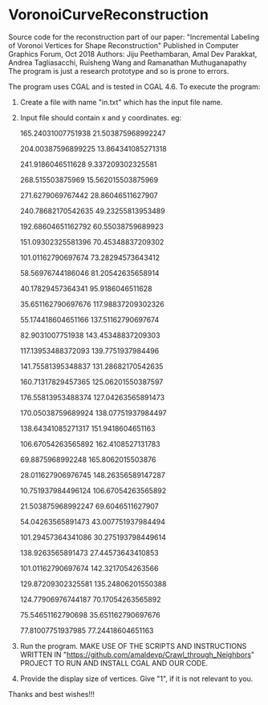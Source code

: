 # VoronoiCurveReconstruction
Source code for the reconstruction part of our paper:  "Incremental Labeling of Voronoi Vertices for Shape Reconstruction"
Published in Computer Graphics Forum, Oct 2018
Authors: Jiju Peethambaran, Amal Dev Parakkat, Andrea Tagliasacchi, Ruisheng Wang and Ramanathan Muthuganapathy
The program is just a research prototype and so is prone to errors.

The program uses CGAL and is tested in CGAL 4.6.
To execute the program:
   1. Create a file with name "in.txt" which has the input file name.
   2. Input file should contain x and y coordinates.
   eg: 
   
        165.24031007751938 21.503875968992247
        
        204.00387596899225 13.864341085271318
        
        241.9186046511628 9.337209302325581
        
        268.515503875969 15.562015503875969
        
        271.6279069767442 28.86046511627907
        
        240.78682170542635 49.23255813953489
        
        192.68604651162792 60.55038759689923
        
        151.09302325581396 70.45348837209302
        
        101.01162790697674 73.28294573643412
        
        58.56976744186046 81.20542635658914
        
        40.17829457364341 95.9186046511628
        
        35.651162790697676 117.98837209302326
        
        55.174418604651166 137.51162790697674
        
        82.9031007751938 143.45348837209303
        
        117.13953488372093 139.7751937984496
        
        141.75581395348837 131.28682170542635
        
        160.71317829457365 125.06201550387597
        
        176.55813953488374 127.04263565891473
        
        170.05038759689924 138.07751937984497
        
        138.64341085271317 151.9418604651163
        
        106.67054263565892 162.4108527131783
        
        69.8875968992248 165.8062015503876
        
        28.011627906976745 148.26356589147287
        
        10.751937984496124 106.67054263565892
        
        21.503875968992247 69.6046511627907
        
        54.04263565891473 43.007751937984494
        
        101.29457364341086 30.275193798449614
        
        138.9263565891473 27.44573643410853
        
        101.01162790697674 142.3217054263566
        
        129.87209302325581 135.24806201550388
        
        124.77906976744187 70.17054263565892
        
        75.54651162790698 35.651162790697676
        
        77.81007751937985 77.24418604651163
        
  3. Run the program. MAKE USE OF THE SCRIPTS AND INSTRUCTIONS WRITTEN IN "https://github.com/amaldevp/Crawl_through_Neighbors" PROJECT TO RUN AND INSTALL CGAL AND OUR CODE.
  4. Provide the display size of vertices. Give "1", if it is not relevant to you.
  
  Thanks and best wishes!!!
